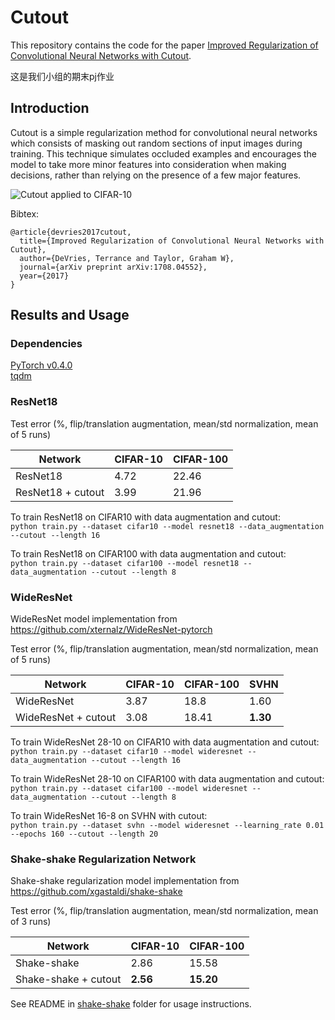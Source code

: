 # Cutout

This repository contains the code for the paper [Improved Regularization of Convolutional Neural Networks with Cutout](https://arxiv.org/abs/1708.04552). 

这是我们小组的期末pj作业

## Introduction

Cutout is a simple regularization method for convolutional neural networks which consists of masking out random sections of input images during training. This technique simulates occluded examples and encourages the model to take more minor features into consideration when making decisions, rather than relying on the presence of a few major features.  

![Cutout applied to CIFAR-10](https://github.com/uoguelph-mlrg/Cutout/blob/master/images/cutout_on_cifar10.jpg "Cutout applied to CIFAR-10")

Bibtex:  
```
@article{devries2017cutout,  
  title={Improved Regularization of Convolutional Neural Networks with Cutout},  
  author={DeVries, Terrance and Taylor, Graham W},  
  journal={arXiv preprint arXiv:1708.04552},  
  year={2017}  
}
```

## Results and Usage   
### Dependencies  
[PyTorch v0.4.0](http://pytorch.org/)  
[tqdm](https://pypi.python.org/pypi/tqdm)

### ResNet18  
Test error (%, flip/translation augmentation, mean/std normalization, mean of 5 runs) 

| **Network** | **CIFAR-10** | **CIFAR-100** |
| ----------- | ------------ | ------------- |
| ResNet18    | 4.72         | 22.46         |
| ResNet18 + cutout | 3.99   | 21.96         |

To train ResNet18 on CIFAR10 with data augmentation and cutout:    
`python train.py --dataset cifar10 --model resnet18 --data_augmentation --cutout --length 16`

To train ResNet18 on CIFAR100 with data augmentation and cutout:  
`python train.py --dataset cifar100 --model resnet18 --data_augmentation --cutout --length 8`

### WideResNet
WideResNet model implementation from https://github.com/xternalz/WideResNet-pytorch  

Test error (%, flip/translation augmentation, mean/std normalization, mean of 5 runs)  

| **Network** | **CIFAR-10** | **CIFAR-100** | **SVHN** |
| ----------- | ------------ | ------------- | -------- |
| WideResNet  | 3.87         | 18.8          | 1.60     |
| WideResNet + cutout | 3.08 | 18.41         | **1.30** |

To train WideResNet 28-10 on CIFAR10 with data augmentation and cutout:    
`python train.py --dataset cifar10 --model wideresnet --data_augmentation --cutout --length 16`

To train WideResNet 28-10 on CIFAR100 with data augmentation and cutout:  
`python train.py --dataset cifar100 --model wideresnet --data_augmentation --cutout --length 8`

To train WideResNet 16-8 on SVHN with cutout:  
`python train.py --dataset svhn --model wideresnet --learning_rate 0.01 --epochs 160 --cutout --length 20`

### Shake-shake Regularization Network
Shake-shake regularization model implementation from https://github.com/xgastaldi/shake-shake

Test error (%, flip/translation augmentation, mean/std normalization, mean of 3 runs)  

| **Network** | **CIFAR-10** | **CIFAR-100** |
| ----------- | ------------ | ------------- |
| Shake-shake | 2.86         | 15.58         |
| Shake-shake + cutout | **2.56** | **15.20** |

See README in [shake-shake](https://github.com/uoguelph-mlrg/Cutout/tree/master/shake-shake) folder for usage instructions.
